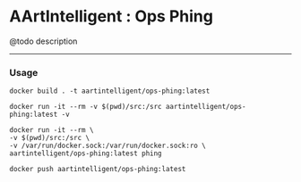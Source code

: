 # AArtIntelligent : Ops Phing

@todo description

---

### Usage

```shell
docker build . -t aartintelligent/ops-phing:latest
```

```shell
docker run -it --rm -v $(pwd)/src:/src aartintelligent/ops-phing:latest -v
```

```shell
docker run -it --rm \
-v $(pwd)/src:/src \
-v /var/run/docker.sock:/var/run/docker.sock:ro \
aartintelligent/ops-phing:latest phing
```

```shell
docker push aartintelligent/ops-phing:latest
```
